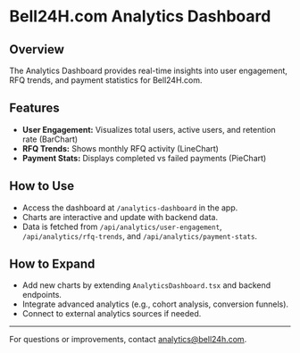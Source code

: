 # Bell24H.com Analytics Dashboard

## Overview
The Analytics Dashboard provides real-time insights into user engagement, RFQ trends, and payment statistics for Bell24H.com.

## Features
- **User Engagement:** Visualizes total users, active users, and retention rate (BarChart)
- **RFQ Trends:** Shows monthly RFQ activity (LineChart)
- **Payment Stats:** Displays completed vs failed payments (PieChart)

## How to Use
- Access the dashboard at `/analytics-dashboard` in the app.
- Charts are interactive and update with backend data.
- Data is fetched from `/api/analytics/user-engagement`, `/api/analytics/rfq-trends`, and `/api/analytics/payment-stats`.

## How to Expand
- Add new charts by extending `AnalyticsDashboard.tsx` and backend endpoints.
- Integrate advanced analytics (e.g., cohort analysis, conversion funnels).
- Connect to external analytics sources if needed.

---
For questions or improvements, contact analytics@bell24h.com.
